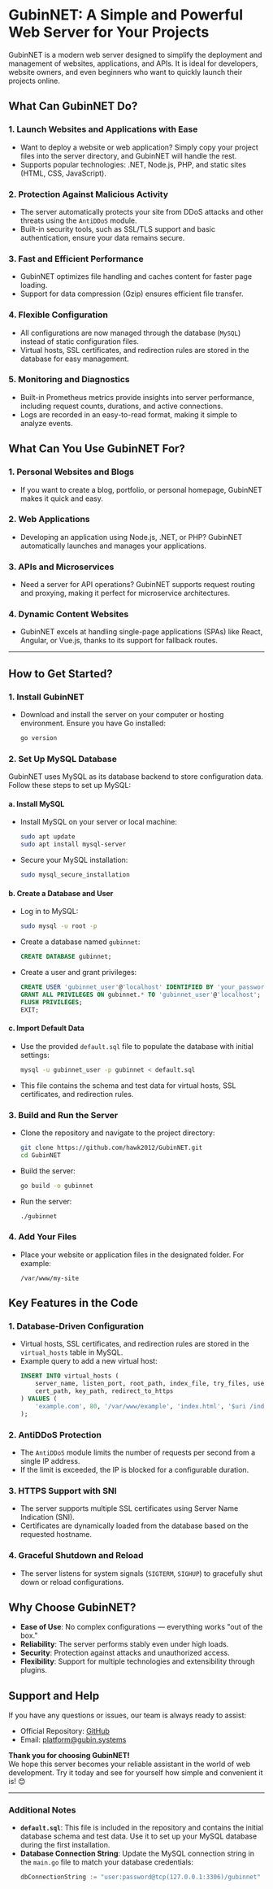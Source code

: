 # **GubinNET: A Simple and Powerful Web Server for Your Projects**

GubinNET is a modern web server designed to simplify the deployment and management of websites, applications, and APIs. It is ideal for developers, website owners, and even beginners who want to quickly launch their projects online.

## **What Can GubinNET Do?**

### 1. **Launch Websites and Applications with Ease**
   - Want to deploy a website or web application? Simply copy your project files into the server directory, and GubinNET will handle the rest.
   - Supports popular technologies: .NET, Node.js, PHP, and static sites (HTML, CSS, JavaScript).

### 2. **Protection Against Malicious Activity**
   - The server automatically protects your site from DDoS attacks and other threats using the `AntiDDoS` module.
   - Built-in security tools, such as SSL/TLS support and basic authentication, ensure your data remains secure.

### 3. **Fast and Efficient Performance**
   - GubinNET optimizes file handling and caches content for faster page loading.
   - Support for data compression (Gzip) ensures efficient file transfer.

### 4. **Flexible Configuration**
   - All configurations are now managed through the database (`MySQL`) instead of static configuration files.
   - Virtual hosts, SSL certificates, and redirection rules are stored in the database for easy management.

### 5. **Monitoring and Diagnostics**
   - Built-in Prometheus metrics provide insights into server performance, including request counts, durations, and active connections.
   - Logs are recorded in an easy-to-read format, making it simple to analyze events.

## **What Can You Use GubinNET For?**

### 1. **Personal Websites and Blogs**
   - If you want to create a blog, portfolio, or personal homepage, GubinNET makes it quick and easy.

### 2. **Web Applications**
   - Developing an application using Node.js, .NET, or PHP? GubinNET automatically launches and manages your applications.

### 3. **APIs and Microservices**
   - Need a server for API operations? GubinNET supports request routing and proxying, making it perfect for microservice architectures.

### 4. **Dynamic Content Websites**
   - GubinNET excels at handling single-page applications (SPAs) like React, Angular, or Vue.js, thanks to its support for fallback routes.

---

## **How to Get Started?**

### 1. **Install GubinNET**
   - Download and install the server on your computer or hosting environment. Ensure you have Go installed:
     ```bash
     go version
     ```

### 2. **Set Up MySQL Database**
   GubinNET uses MySQL as its database backend to store configuration data. Follow these steps to set up MySQL:

   #### a. **Install MySQL**
   - Install MySQL on your server or local machine:
     ```bash
     sudo apt update
     sudo apt install mysql-server
     ```
   - Secure your MySQL installation:
     ```bash
     sudo mysql_secure_installation
     ```

   #### b. **Create a Database and User**
   - Log in to MySQL:
     ```bash
     sudo mysql -u root -p
     ```
   - Create a database named `gubinnet`:
     ```sql
     CREATE DATABASE gubinnet;
     ```
   - Create a user and grant privileges:
     ```sql
     CREATE USER 'gubinnet_user'@'localhost' IDENTIFIED BY 'your_password';
     GRANT ALL PRIVILEGES ON gubinnet.* TO 'gubinnet_user'@'localhost';
     FLUSH PRIVILEGES;
     EXIT;
     ```

   #### c. **Import Default Data**
   - Use the provided `default.sql` file to populate the database with initial settings:
     ```bash
     mysql -u gubinnet_user -p gubinnet < default.sql
     ```
   - This file contains the schema and test data for virtual hosts, SSL certificates, and redirection rules.

### 3. **Build and Run the Server**
   - Clone the repository and navigate to the project directory:
     ```bash
     git clone https://github.com/hawk2012/GubinNET.git
     cd GubinNET
     ```
   - Build the server:
     ```bash
     go build -o gubinnet
     ```
   - Run the server:
     ```bash
     ./gubinnet
     ```

### 4. **Add Your Files**
   - Place your website or application files in the designated folder. For example:
     ```
     /var/www/my-site
     ```

## **Key Features in the Code**

### 1. **Database-Driven Configuration**
   - Virtual hosts, SSL certificates, and redirection rules are stored in the `virtual_hosts` table in MySQL.
   - Example query to add a new virtual host:
     ```sql
     INSERT INTO virtual_hosts (
         server_name, listen_port, root_path, index_file, try_files, use_ssl, 
         cert_path, key_path, redirect_to_https
     ) VALUES (
         'example.com', 80, '/var/www/example', 'index.html', '$uri /index.html', FALSE, NULL, NULL, TRUE
     );
     ```

### 2. **AntiDDoS Protection**
   - The `AntiDDoS` module limits the number of requests per second from a single IP address.
   - If the limit is exceeded, the IP is blocked for a configurable duration.

### 3. **HTTPS Support with SNI**
   - The server supports multiple SSL certificates using Server Name Indication (SNI).
   - Certificates are dynamically loaded from the database based on the requested hostname.

### 4. **Graceful Shutdown and Reload**
   - The server listens for system signals (`SIGTERM`, `SIGHUP`) to gracefully shut down or reload configurations.

## **Why Choose GubinNET?**

- **Ease of Use**: No complex configurations — everything works "out of the box."
- **Reliability**: The server performs stably even under high loads.
- **Security**: Protection against attacks and unauthorized access.
- **Flexibility**: Support for multiple technologies and extensibility through plugins.

## **Support and Help**

If you have any questions or issues, our team is always ready to assist:
- Official Repository: [GitHub](https://github.com/hawk2012/GubinNET)
- Email: platform@gubin.systems

**Thank you for choosing GubinNET!**  
We hope this server becomes your reliable assistant in the world of web development. Try it today and see for yourself how simple and convenient it is! 😊

---

### **Additional Notes**
- **`default.sql`**: This file is included in the repository and contains the initial database schema and test data. Use it to set up your MySQL database during the first installation.
- **Database Connection String**: Update the MySQL connection string in the `main.go` file to match your database credentials:
  ```go
  dbConnectionString := "user:password@tcp(127.0.0.1:3306)/gubinnet"
  ```
